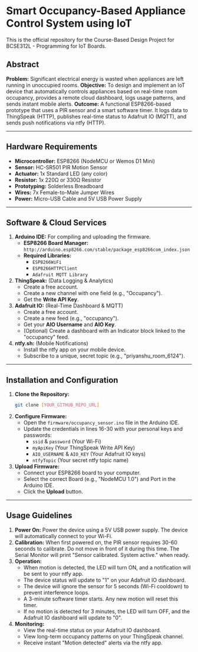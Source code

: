 # Smart Occupancy-Based Appliance Control System using IoT

This is the official repository for the Course-Based Design Project for BCSE312L - Programming for IoT Boards.

## Abstract

**Problem:** Significant electrical energy is wasted when appliances are left running in unoccupied rooms.
**Objective:** To design and implement an IoT device that automatically controls appliances based on real-time room occupancy, provides a remote cloud dashboard, logs usage patterns, and sends instant mobile alerts.
**Outcome:** A functional ESP8266-based prototype that uses a PIR sensor and a smart software timer. It logs data to ThingSpeak (HTTP), publishes real-time status to Adafruit IO (MQTT), and sends push notifications via ntfy (HTTP).

---

## Hardware Requirements

* **Microcontroller:** ESP8266 (NodeMCU or Wemos D1 Mini)
* **Sensor:** HC-SR501 PIR Motion Sensor
* **Actuator:** 1x Standard LED (any color)
* **Resistor:** 1x 220Ω or 330Ω Resistor
* **Prototyping:** Solderless Breadboard
* **Wires:** 7x Female-to-Male Jumper Wires
* **Power:** Micro-USB Cable and 5V USB Power Supply

---

## Software & Cloud Services

1.  **Arduino IDE:** For compiling and uploading the firmware.
    * **ESP8266 Board Manager:** `http://arduino.esp8266.com/stable/package_esp8266com_index.json`
    * **Required Libraries:**
        * `ESP8266WiFi`
        * `ESP8266HTTPClient`
        * `Adafruit MQTT Library`
2.  **ThingSpeak:** (Data Logging & Analytics)
    * Create a free account.
    * Create a new channel with one field (e.g., "Occupancy").
    * Get the **Write API Key**.
3.  **Adafruit IO:** (Real-Time Dashboard & MQTT)
    * Create a free account.
    * Create a new feed (e.g., "occupancy").
    * Get your **AIO Username** and **AIO Key**.
    * (Optional) Create a dashboard with an Indicator block linked to the "occupancy" feed.
4.  **ntfy.sh:** (Mobile Notifications)
    * Install the ntfy app on your mobile device.
    * Subscribe to a unique, secret topic (e.g., "priyanshu_room_6124").

---

## Installation and Configuration

1.  **Clone the Repository:**
    ```bash
    git clone [YOUR_GITHUB_REPO_URL]
    ```
2.  **Configure Firmware:**
    * Open the `firmware/occupancy_sensor.ino` file in the Arduino IDE.
    * Update the credentials in lines 16-30 with your personal keys and passwords:
        * `ssid` & `password` (Your Wi-Fi)
        * `myApiKey` (Your ThingSpeak Write API Key)
        * `AIO_USERNAME` & `AIO_KEY` (Your Adafruit IO keys)
        * `ntfyTopic` (Your secret ntfy topic name)
3.  **Upload Firmware:**
    * Connect your ESP8266 board to your computer.
    * Select the correct Board (e.g., "NodeMCU 1.0") and Port in the Arduino IDE.
    * Click the **Upload** button.

---

## Usage Guidelines

1.  **Power On:** Power the device using a 5V USB power supply. The device will automatically connect to your Wi-Fi.
2.  **Calibration:** When first powered on, the PIR sensor requires 30-60 seconds to calibrate. Do not move in front of it during this time. The Serial Monitor will print "Sensor calibrated. System active." when ready.
3.  **Operation:**
    * When motion is detected, the LED will turn ON, and a notification will be sent to your ntfy app.
    * The device status will update to "1" on your Adafruit IO dashboard.
    * The device will ignore the sensor for 5 seconds (Wi-Fi cooldown) to prevent interference loops.
    * A 3-minute software timer starts. Any new motion will reset this timer.
    * If no motion is detected for 3 minutes, the LED will turn OFF, and the Adafruit IO dashboard will update to "0".
4.  **Monitoring:**
    * View the real-time status on your Adafruit IO dashboard.
    * View long-term occupancy patterns on your ThingSpeak channel.
    * Receive instant "Motion detected" alerts via the ntfy app.
